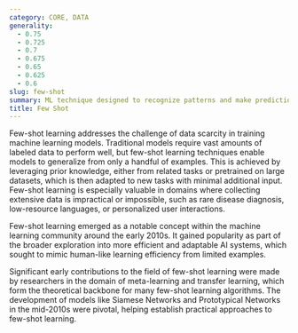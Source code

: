 ```yaml
---
category: CORE, DATA
generality:
  - 0.75
  - 0.725
  - 0.7
  - 0.675
  - 0.65
  - 0.625
  - 0.6
slug: few-shot
summary: ML technique designed to recognize patterns and make predictions based on a very limited amount of training data.
title: Few Shot
---
```


Few-shot learning addresses the challenge of data scarcity in training machine learning models. Traditional models require vast amounts of labeled data to perform well, but few-shot learning techniques enable models to generalize from only a handful of examples. This is achieved by leveraging prior knowledge, either from related tasks or pretrained on large datasets, which is then adapted to new tasks with minimal additional input. Few-shot learning is especially valuable in domains where collecting extensive data is impractical or impossible, such as rare disease diagnosis, low-resource languages, or personalized user interactions.

Few-shot learning emerged as a notable concept within the machine learning community around the early 2010s. It gained popularity as part of the broader exploration into more efficient and adaptable AI systems, which sought to mimic human-like learning efficiency from limited examples.

Significant early contributions to the field of few-shot learning were made by researchers in the domain of meta-learning and transfer learning, which form the theoretical backbone for many few-shot learning algorithms. The development of models like Siamese Networks and Prototypical Networks in the mid-2010s were pivotal, helping establish practical approaches to few-shot learning.
